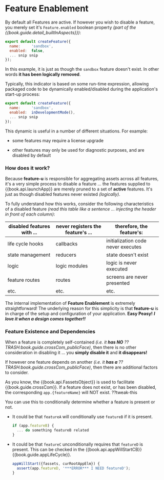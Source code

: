 # Feature Enablement

By default all Features are active.  If however you wish to disable a
feature, you merely set it's `Feature.enabled` boolean property _(part
of the {{book.guide.detail_builtInAspects}})_:

```js
export default createFeature({
  name:     'sandbox',
  enabled:  false,
  ... snip snip
});
```

In this example, it is just as though the `sandbox` feature doesn't
exist.  In other words **it has been logically removed**.

Typically, this indicator is based on some run-time expression,
allowing packaged code to be dynamically enabled/disabled during the
application's start-up process:

```js
export default createFeature({
  name:     'sandbox',
  enabled:  inDevelopmentMode(),
  ... snip snip
});
```

This dynamic is useful in a number of different situations. For
example:

- some features may require a license upgrade

- other features may only be used for diagnostic purposes, and are
  disabled by default


### How does it work?

Because **feature-u** is responsible for aggregating assets across all
features, it's a very simple process to disable a feature ... the
features supplied to {{book.api.launchApp}} are merely pruned to a set
of **active** features.  It's just as though disabled features never
existed _(logically)_.

To fully understand how this works, consider the following
characteristics of a disabled feature _(read this table like a
sentence ... injecting the header in front of each column)_:

disabled features with ... | never registers the feature's ... | therefore, the feature's:
---                        | ---                               | ---
life cycle hooks           | callbacks                         | initialization code never executes
state management           | reducers                          | state doesn't exist
logic                      | logic modules                     | logic is never executed
feature routes             | routes                            | screens are never presented
etc.                       | etc.                              | etc.

The internal implementation of **Feature Enablement** is extremely
straightforward!  The underlying reason for this simplicity is that
**feature-u** is in charge of the setup and configuration of your
application.  **Easy Peasy!** _**I love it when a design comes
together!!**_


### Feature Existence and Dependencies

When a feature is completely self-contained _(i.e. it **has NO**
??TRASH:book.guide.crossCom_publicFace)_, then there is no other
consideration in disabling it ... you **simply disable it** and **it
disappears!**

If however one feature depends on another _(i.e. it **has a**
??TRASH:book.guide.crossCom_publicFace)_, then there are additional
factors to consider.

As you know, the {{book.api.FassetsObject}} is used to facilitate
{{book.guide.crossCom}}.  If a feature does not exist, or has been
disabled, the corresponding `app.{featureName}` will NOT exist. ??tweak-this

You can use this to conditionally determine whether a feature is
present or not.

- It could be that `featureA` will conditionally use `featureB` if it
  is present.

  ```js
  if (app.featureB) {
    ... do something featureB related
  }
  ```

- It could be that `featureC` unconditionally requires that `featureD`
  is present.  This can be checked in the {{book.api.appWillStartCB}}
  {{book.guide.appLifeCycle}}.

  ```js
  appWillStart({fassets, curRootAppElm}) {
    assert(app.featureD, '***ERROR*** I NEED featureD');
  }
  ```
